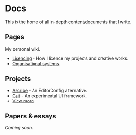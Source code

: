 <title>Docs</title>

# Docs

This is the home of all in-depth content/documents that I write.

## Pages

My personal wiki.

- [Licencing](licencing) - How I licence my projects and creative works.
- [Organisational systems](organisation).

## Projects

- [Ascribe](/projects/ascribe) - An EditorConfig alternative.
- [Gait](/projects/gait) - An experimental UI framework.
- [View more](/projects).

## Papers & essays

_Coming soon._
